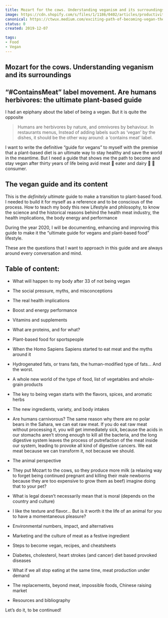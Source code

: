 ```yaml
---
title: Mozart for the cows. Understanding veganism and its surroundings
image: https://cdn.shopify.com/s/files/1/1186/0402/articles/productivity-focus_1000x.jpg?v=1613498970
canonical: https://ctwux.medium.com/exciting-path-of-becoming-vegan-the-ultimate-plant-based-guide-47670a090c0e
status: 0
created: 2019-12-07

tags:
- Food
- Vegan
---
```

## Mozart for the cows. Understanding veganism and its surroundings

## “#ContainsMeat” label movement. Are humans herbivores: the ultimate plant-based guide

I had an epiphany about the label of being a vegan. But it is quite the opposite
>  Humans are herbivores by nature, and omnivores by behaviour. In restaurants menus, Instead of adding labels such as ‘vegan’ by the dishes, it should be the other way around: a ‘contains meat’ label.

I want to write the definitive “guide for vegans” to myself with the premise that a plant-based diet is an ultimate way to stay healthy and save the world in the meantime. But I need a guide that shows me the path to become and stay vegan after thirty years of life being avid meat 🥩 eater and dairy 🥛 🧀 consumer.

## The vegan guide and its content

This is the *definitely ultimate* guide to make a transition to plant-based food. I needed to build it for myself as a reference and to be conscious of the process. How to teach my body this new Lifestyle and philosophy, to know the science and the historical reasons behind the health meat industry, the health implications, the body energy and performance

During the year 2020, I will be documenting, enhancing and improving this guide to make it the “ultimate guide for vegans and plant-based food” lifestyle.

These are the questions that I want to approach in this guide and are always around every conversation and mind.

## Table of content:

* What will happen to my body after 33 of not being vegan

* The social pressure, myths, and misconceptions

* The real health implications

* Boost and energy performance

* Vitamins and supplements

* What are proteins, and for what?

* Plant-based food for sportspeople

* When the Homo Sapiens Sapiens started to eat meat and the myths around it

* Hydrogenated fats, or trans fats, the human-modified type of fats… And the worst.

* A whole new world of the type of food, list of vegetables and whole-grain products

* The key to being vegan starts with the flavors, spices, and aromatic herbs

* The new ingredients, variety, and body intakes

* Are humans carnivorous? The same reason why there are no polar bears in the Sahara, we can eat raw meat. If you do eat raw meat without processing it, you will get immediately sick, because the acids in our stomachs aren’t strong enough to kill all the bacteria, and the long digestive system leaves the process of putrefaction of the meat inside our system, leading to provoke all kind of digestive cancers. We eat meat because we can transform it, not because we should.

* The animal perspective

* They put Mozart to the cows, so they produce more milk (a relaxing way to forget being continued pregnant and killing their male newborns because they are too expensive to grow them as beef) imagine doing that to your pet?

* What is legal doesn’t necessarily mean that is moral (depends on the country and culture)

* I like the texture and flavor… But is it worth it the life of an animal for you to have a momentaneous pleasure?

* Environmental numbers, impact, and alternatives

* Marketing and the culture of meat as a festive ingredient

* Steps to become vegan, recipes, and cheatsheets

* Diabetes, cholesterol, heart strokes (and cancer) diet based provoked diseases

* What if we all stop eating at the same time, meat production under demand

* The replacements, beyond meat, impossible foods, Chinese raising market

* Resources and bibliography

Let’s do it, to be continued!
